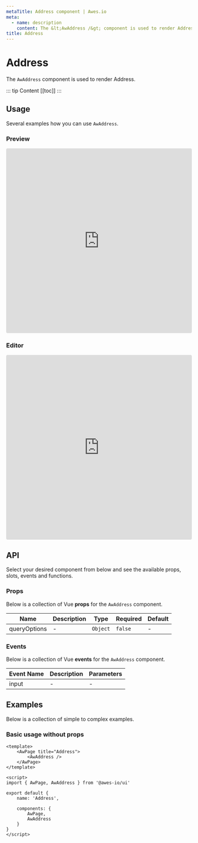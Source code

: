 ```yaml
---
metaTitle: Address сomponent | Awes.io
meta:
  - name: description
    content: The &lt;AwAddress /&gt; component is used to render Address - UI Vue component for Awes.io.
title: Address
---
```

# Address

The `AwAddress` component is used to render Address.

::: tip Content
[[toc]]
:::

## Usage
Several examples how you can use `AwAddress`.

### Preview
<iframe
     src='https://codesandbox.io/embed/github/awes-io/client/tree/master/examples/basic-ui?autoresize=1&fontsize=14&hidenavigation=1&initialpath=%2Faw-address&module=%2Fpages%2Faw-address.vue&theme=dark&view=preview'
     style='width:100%; height:500px; border:0; border-radius: 4px; overflow:hidden;'
     title='basic-ui'
     allow='geolocation; microphone; camera; midi; vr; accelerometer; gyroscope; payment; ambient-light-sensor; encrypted-media; usb'
     sandbox='allow-modals allow-forms allow-popups allow-scripts allow-same-origin'
   ></iframe>

### Editor
<iframe
     src='https://codesandbox.io/embed/github/awes-io/client/tree/master/examples/basic-ui?autoresize=1&fontsize=14&hidenavigation=1&initialpath=%2Faw-address&module=%2Fpages%2Faw-address.vue&theme=dark&view=editor'
     style='width:100%; height:500px; border:0; border-radius: 4px; overflow:hidden;'
     title='basic-ui'
     allow='geolocation; microphone; camera; midi; vr; accelerometer; gyroscope; payment; ambient-light-sensor; encrypted-media; usb'
     sandbox='allow-modals allow-forms allow-popups allow-scripts allow-same-origin'
   ></iframe>

## API
Select your desired component from below and see the available props, slots, events and functions.

### Props
Below is a collection of Vue **props** for the `AwAddress` component.
<!-- @vuese:AwAddress:props:start -->
|Name|Description|Type|Required|Default|
|---|---|---|---|---|
|queryOptions|-|`Object`|`false`|-|

<!-- @vuese:AwAddress:props:end -->

### Events
Below is a collection of Vue **events** for the `AwAddress` component.
<!-- @vuese:AwAddress:events:start -->
|Event Name|Description|Parameters|
|---|---|---|
|input|-|-|

<!-- @vuese:AwAddress:events:end -->

## Examples
Below is a collection of simple to complex examples.

### Basic usage without props
```vue
<template>
    <AwPage title="Address">
        <AwAddress />
    </AwPage>
</template>

<script>
import { AwPage, AwAddress } from '@awes-io/ui'

export default {
    name: 'Address',

    components: {
        AwPage,
        AwAddress
    }
}
</script>

```

